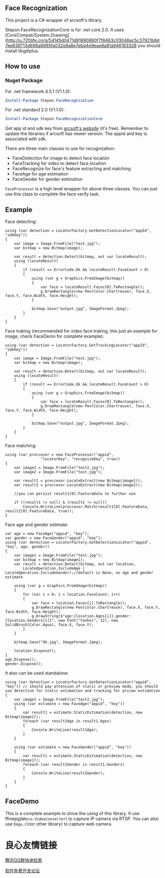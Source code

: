## Face Recognization
This project is a C# wrapper of arcsoft's library.

Stepon.FaceRecognizationCore is for .net core 2.0. It uses [CoreCompat/System.Drawing](http://u.720life.cn/g/54145d0471d91890860f7f8463c03046ac5c37921b9d7ee839713d698a6895fa032e8a8e7ebd4e9eae8a81a946183328  you should install libgdiplus.

## How to use

### Nuget Package
For .net framework 4.5.1 (V1.1.0):
```powershell
Install-Package Stepon.FaceRecognization
```
For .net standard 2.0 (V1.1.0):
```powershell
Install-Package Stepon.FaceRecognizationCore
```

Get app id and sdk key from [arcsoft's website](http://u.720life.cn/g/70be69c4923688c1f4e9a761174d85d65496489ea125512004bef8e420eb102048878bd20a495592e60b3d2a4cd88af6)  (it's free). Remember to update the libraries if arcsoft has newer version. The appid and key is associated with sdk.

There are three main classes to use for recognization:
- FaceDetection for image to detect face location
- FaceTracking for video to detect face location
- FaceRecognize for face's feature extracting and matching
- FaceAge for age estimation
- FaceGender for gender estimation

``FaceProcessor`` is a high level wrapper for above three classes. You can just use this class to complete the face verify task.

## Example
Face detecting:
```
using (var detection = LocatorFactory.GetDetectionLocator("appId", "sdkKey"))
{
    var image = Image.FromFile("test.jpg");
    var bitmap = new Bitmap(image);

    var result = detection.Detect(bitmap, out var locateResult);
    using (locateResult)
    {
        if (result == ErrorCode.Ok && locateResult.FaceCount > 0)
        {
            using (var g = Graphics.FromImage(bitmap))
            {
                var face = locateResult.Faces[0].ToRectangle();
                g.DrawRectangle(new Pen(Color.Chartreuse), face.X, face.Y, face.Width, face.Height);
            }

            bitmap.Save("output.jpg", ImageFormat.Jpeg);
        }
    }
}
```

Face traking (recommended for video face traking, this just an example for image, check FaceDemo for complete example):
```
using (var detection = LocatorFactory.GetTrackingLocator("appId", "sdkKey"))
{
    var image = Image.FromFile("test.jpg");
    var bitmap = new Bitmap(image);

    var result = detection.Detect(bitmap, out var locateResult);
    using (locateResult)
    {
        if (result == ErrorCode.Ok && locateResult.FaceCount > 0)
        {
            using (var g = Graphics.FromImage(bitmap))
            {
                var face = locateResult.Faces[0].ToRectangle();
                g.DrawRectangle(new Pen(Color.Chartreuse), face.X, face.Y, face.Width, face.Height);
            }

            bitmap.Save("output.jpg", ImageFormat.Jpeg);
        }
    }
}
```
Face matching:
```
using (var proccesor = new FaceProcessor("appid",
                "locatorKey", "recognizeKey", true))
{
    var image1 = Image.FromFile("test2.jpg");
    var image2 = Image.FromFile("test.jpg");

    var result1 = proccesor.LocateExtract(new Bitmap(image1));
    var result2 = proccesor.LocateExtract(new Bitmap(image2));
    
    //you can persist result1[0].FeatureData to further use

    if ((result1 != null) & (result2 != null))
        Console.WriteLine(proccesor.Match(result1[0].FeatureData, result2[0].FeatureData, true));
}
```
Face age and gender estimate:
```
var age = new FaceAge("appid", "key");
var gender = new FaceGender("appid", "key");
using (var detection = LocatorFactory.GetDetectionLocator("appid", "key", age, gender))
{
    var image1 = Image.FromFile("test.jpg");
    var bitmap = new Bitmap(image1);
    var result = detection.Detect(bitmap, out var location,
        LocateOperation.IncludeAge | LocateOperation.IncludeGender);//default is None, no age and gender estimate

    using (var g = Graphics.FromImage(bitmap))
    {
        for (var i = 0; i < location.FaceCount; i++)
        {
            var face = location.Faces[i].ToRectangle();
            g.DrawRectangle(new Pen(Color.Chartreuse), face.X, face.Y, face.Width, face.Height);
            g.DrawString($"age:{location.Ages[i]},gender:{location.Genders[i]}", new Font("Yanhei", 12), new SolidBrush(Color.Aqua), face.X, face.Y);
        } 
    }

    bitmap.Save("Ok.jpg", ImageFormat.Jpeg);

    location.Dispose();
}
age.Dispose();
gender.Dispose();
```
It also can be used standalone:
```
using (var detection = LocatorFactory.GetDetectionLocator("appid", "key")) // should pay attension of static or preview mode, you should use detection for static estimation and tracking for prview estimation
{
    var image1 = Image.FromFile("test2.jpg");
    using (var estimate = new FaceAge("appid", "key"))
    {
        var result1 = estimate.StaticEstimation(detection, new Bitmap(image1));
        foreach (var result1Age in result1.Ages)
        {
            Console.WriteLine(result1Age);
        }
    }

    using (var estimate = new FaceGender("appid", "key"))
    {
        var result1 = estimate.StaticEstimation(detection, new Bitmap(image1));
        foreach (var result1Gender in result1.Genders)
        {
            Console.WriteLine(result1Gender);
        }
    }
}
```


## FaceDemo
This is a complete example to show the using of this library. It use ffmepg(``NReco.VideoConverter``) to capture IP camera via RTSP. You can also use ``Emgu.CV``(or other library) to capture web camera.


 # 良心友情链接

[腾讯QQ群快速检索](http://u.720life.cn/s/8cf73f7c)

[软件免费开发论坛](http://u.720life.cn/s/bbb01dc0)